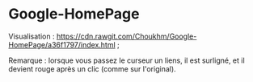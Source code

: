 # Google-HomePage

Visualisation : https://cdn.rawgit.com/Choukhm/Google-HomePage/a36f1797/index.html  ;

Remarque : lorsque vous passez le curseur un liens, il est surligné, et il devient rouge après un clic (comme sur l'original).
